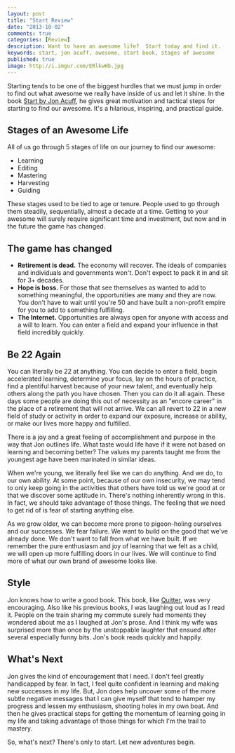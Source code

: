 ```yaml
---
layout: post
title: "Start Review"
date: "2013-10-02"
comments: true
categories: [Review]
description: Want to have an awesome life?  Start today and find it.
keywords: start, jon acuff, awesome, start book, stages of awesome
published: true
image: http://i.imgur.com/ERlkwHb.jpg
---
```


Starting tends to be one of the biggest hurdles that we must jump in order to find out what awesome we really have inside of us and let it shine.  In the book [Start by Jon Acuff](http://www.amazon.com/gp/product/1937077594/ref=as_li_ss_tl?ie=UTF8&camp=1789&creative=390957&creativeASIN=1937077594&linkCode=as2&tag=jaktre-20), he gives great motivation and tactical steps for starting to find our awesome.  It's a hilarious, inspiring, and practical guide.

<!--more-->

## Stages of an Awesome Life

All of us go through 5 stages of life on our journey to find our awesome:

- Learning
- Editing
- Mastering
- Harvesting
- Guiding

These stages used to be tied to age or tenure.  People used to go through them steadily, sequentially, almost a decade at a time.  Getting to your awesome will surely require significant time and investment, but now and in the future the game has changed.

## The game has changed

- **Retirement is dead.**  The economy will recover.  The ideals of companies and individuals and governments won't.  Don't expect to pack it in and sit for 3+ decades.
- **Hope is boss.**  For those that see themselves as wanted to add to something meaningful, the opportunities are many and they are now.  You don't have to wait until you're 50 and have built a non-profit empire for you to add to something fulfilling.
- **The Internet.**  Opportunities are always open for anyone with access and a will to learn.  You can enter a field and expand your influence in that field incredibly quickly.


## Be 22 Again

You can literally be 22 at anything.  You can decide to enter a field, begin accelerated learning, determine your focus, lay on the hours of practice, find a plentiful harvest because of your new talent, and eventually help others along the path you have chosen.  Then you can do it all again.  These days some people are doing this out of necessity as an "encore career" in the place of a retirement that will not arrive.  We can all revert to 22 in a new field of study or activity in order to expand our exposure, increase or ability, or make our lives more happy and fulfilled.

There is a joy and a great feeling of accomplishment and purpose in the way that Jon outlines life.  What taste would life have if it were not based on learning and becoming better?  The values my parents taught me from the youngest age have been marinated in similar ideas.

When we're young, we literally feel like we can do anything.  And we do, to our own ability.  At some point, because of our own insecurity, we may tend to only keep going in the activities that others have told us we're good at or that we discover some aptitude in.  There's nothing inherently wrong in this.  In fact, we should take advantage of those things.  The feeling that we need to get rid of is fear of starting anything else.

As we grow older, we can become more prone to pigeon-holing ourselves and our successes.  We fear failure.  We want to build on the good that we've already done.  We don't want to fall from what we have built.  If we remember the pure enthusiasm and joy of learning that we felt as a child, we will open up more fulfilling doors in our lives.  We will continue to find more of what our own brand of awesome looks like.

## Style

Jon knows how to write a good book.  This book, like [Quitter](/post/quitter-review/), was very encouraging.  Also like his previous books, I was laughing out loud as I read it.  People on the train sharing my commute surely had moments they wondered about me as I laughed at Jon's prose.  And I think my wife was surprised more than once by the unstoppable laughter that ensued after several especially funny bits. Jon's book reads quickly and happily.

## What's Next

Jon gives the kind of encouragement that I need.  I don't feel greatly handicapped by fear.  In fact, I feel quite confident in learning and making new successes in my life.  But, Jon does help uncover some of the more subtle negative messages that I can give myself that tend to hamper my progress and lessen my enthusiasm, shooting holes in my own boat.  And then he gives practical steps for getting the momentum of learning going in my life and taking advantage of those things for which I'm the trail to mastery.

So, what's next?  There's only to start.  Let new adventures begin.
